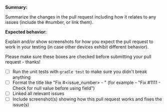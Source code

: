 **Summary:**

Summarize the changes in the pull request including how it relates to any issues (include the #number, or link them).

**Expected behavior:** 

Explain and/or show screenshots for how you expect the pull request to work in your testing (in case other devices exhibit different behavior).


Please make sure these boxes are checked before submitting your pull request - thanks!

- [ ] Run the unit tests with `gradle test` to make sure you didn't break anything
- [ ] Format the title like "Fix #<issue_number> - <short description of fix and changes>" (for example - "Fix #1111 - Check for null value before using field")
- [ ] Linked all relevant issues
- [ ] Include screenshot(s) showing how this pull request works and fixes the issue(s)